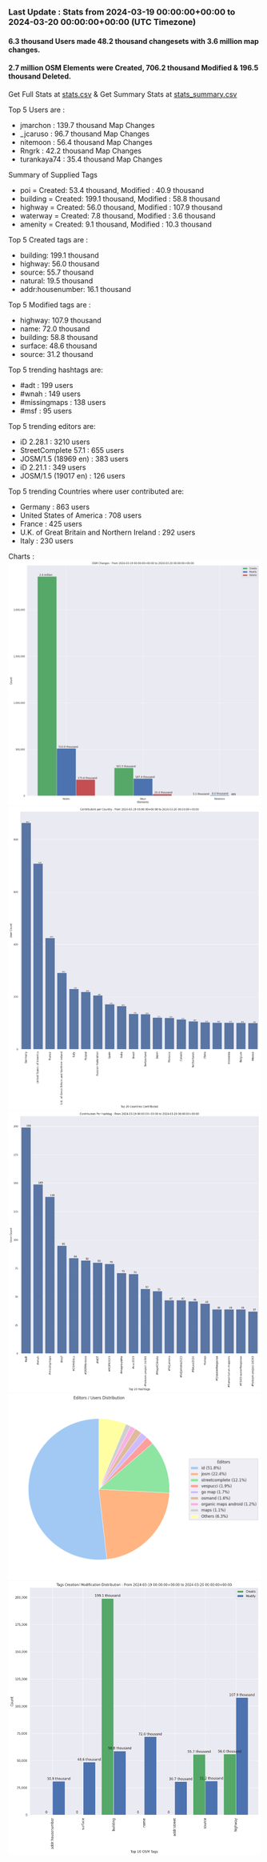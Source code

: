 ### Last Update : Stats from 2024-03-19 00:00:00+00:00 to 2024-03-20 00:00:00+00:00 (UTC Timezone)

#### 6.3 thousand Users made 48.2 thousand changesets with 3.6 million map changes.
#### 2.7 million OSM Elements were Created, 706.2 thousand Modified & 196.5 thousand Deleted.
Get Full Stats at [stats.csv](/stats/Global/Daily/stats.csv)
 & Get Summary Stats at [stats_summary.csv](/stats/Global/Daily/stats_summary.csv)

Top 5 Users are : 
- jmarchon : 139.7 thousand Map Changes
- _jcaruso : 96.7 thousand Map Changes
- nitemoon : 56.4 thousand Map Changes
- Rngrk : 42.2 thousand Map Changes
- turankaya74 : 35.4 thousand Map Changes

Summary of Supplied Tags
- poi = Created: 53.4 thousand, Modified : 40.9 thousand
- building = Created: 199.1 thousand, Modified : 58.8 thousand
- highway = Created: 56.0 thousand, Modified : 107.9 thousand
- waterway = Created: 7.8 thousand, Modified : 3.6 thousand
- amenity = Created: 9.1 thousand, Modified : 10.3 thousand


Top 5 Created tags are :
- building: 199.1 thousand
- highway: 56.0 thousand
- source: 55.7 thousand
- natural: 19.5 thousand
- addr:housenumber: 16.1 thousand


Top 5 Modified tags are :
- highway: 107.9 thousand
- name: 72.0 thousand
- building: 58.8 thousand
- surface: 48.6 thousand
- source: 31.2 thousand


Top 5 trending hashtags are:
- #adt : 199 users
- #wnah : 149 users
- #missingmaps : 138 users
- #msf : 95 users


Top 5 trending editors are:
- iD 2.28.1 : 3210 users
- StreetComplete 57.1 : 655 users
- JOSM/1.5 (18969 en) : 383 users
- iD 2.21.1 : 349 users
- JOSM/1.5 (19017 en) : 126 users


Top 5 trending Countries where user contributed are:
- Germany : 863 users
- United States of America : 708 users
- France : 425 users
- U.K. of Great Britain and Northern Ireland : 292 users
- Italy : 230 users


 Charts : 
![Alt text](./stats_osm_changes.png) 
![Alt text](./stats_users_per_country.png) 
![Alt text](./stats_users_per_hashtag.png) 
![Alt text](./stats_editors_pie_chart.png) 
![Alt text](./stats_tags.png) 
